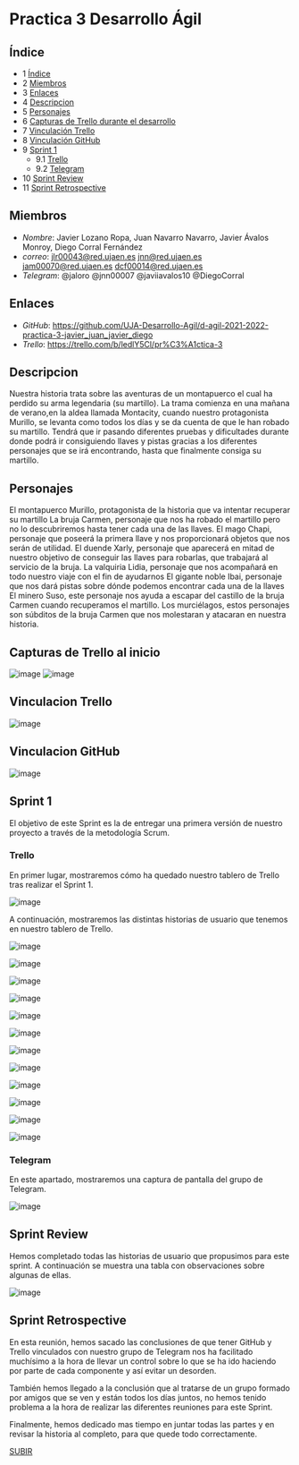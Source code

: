 <a name="top"></a>
# Practica 3 Desarrollo Ágil


<a name="indice"></a>
## Índice
  * 1 [Índice](#indice)
  * 2 [Miembros](#miembros)
  * 3 [Enlaces](#enlaces)
  * 4 [Descripcion](#descripcion)
  * 5 [Personajes](#personajes)
  * 6 [Capturas de Trello durante el desarrollo](#capturastrello)
  * 7 [Vinculación Trello](#vinculacionTrello)
  * 8 [Vinculación GitHub](#vinculacionGithub)
  * 9 [Sprint 1](#sprint1)
       * 9.1 [Trello](#trello) 
       * 9.2 [Telegram](#telegram)
  * 10 [Sprint Review](#sprint_review)
  * 11 [Sprint Retrospective](#sprint_retrospective)

<a name="indice"></a>
## Miembros
* *Nombre*: Javier Lozano Ropa, Juan Navarro Navarro, Javier Ávalos Monroy, Diego Corral Fernández
* *correo*: jlr00043@red.ujaen.es jnn@red.ujaen.es jam00070@red.ujaen.es dcf00014@red.ujaen.es
* *Telegram*: @jaloro @jnn00007  @javiiavalos10 @DiegoCorral

<a name="enlaces"></a>
## Enlaces
* *GitHub*: https://github.com/UJA-Desarrollo-Agil/d-agil-2021-2022-practica-3-javier_juan_javier_diego
* *Trello*: https://trello.com/b/ledlY5Cl/pr%C3%A1ctica-3

<a name="descripcion"></a>
## Descripcion

Nuestra historia trata sobre las aventuras de un montapuerco el cual ha perdido su arma legendaria (su martillo). La trama comienza en una mañana de verano,en la aldea llamada Montacity, cuando nuestro protagonista Murillo, se levanta como todos los días y se da cuenta de que le han robado su martillo.
Tendrá que ir pasando diferentes pruebas y dificultades durante donde podrá ir consiguiendo llaves y pistas gracias a los diferentes personajes que se irá encontrando, hasta que finalmente consiga su martillo.

<a name="personajes"></a>
## Personajes
El montapuerco Murillo, protagonista de la historia que va intentar recuperar su martillo
La bruja Carmen, personaje que nos ha robado el martillo pero no lo descubriremos hasta tener cada una de las llaves.
El mago Chapi, personaje que poseerá la primera llave y nos proporcionará objetos que nos serán de utilidad.
El duende Xarly, personaje que aparecerá en mitad de nuestro objetivo de conseguir las llaves para robarlas, que trabajará al servicio de la bruja.
La valquiria Lidia, personaje que nos acompañará en todo nuestro viaje con el fin de ayudarnos
El gigante noble Ibai, personaje que nos dará pistas sobre dónde podemos encontrar cada una de la llaves
El minero Suso, este personaje nos ayuda a escapar del castillo de la bruja Carmen cuando recuperamos el martillo.
Los murciélagos, estos personajes son súbditos de la bruja Carmen que nos molestaran y atacaran en nuestra historia.

<a name="capturastrello"></a>
## Capturas de Trello al inicio

![image](https://user-images.githubusercontent.com/99321533/159525958-69556f1c-35ba-4582-8232-c254aa464d7e.png)
![image](https://user-images.githubusercontent.com/99321533/159526049-9d0ea3fc-90c8-4684-9b90-8b8a609bca0d.png)

<a name="vinculacionTrello"></a>
## Vinculacion Trello

![image](https://user-images.githubusercontent.com/99320022/159526652-d81bc634-2298-4876-b48e-0a0cbd8b796f.png)

<a name="vinculacionGithub"></a>
## Vinculacion GitHub

![image](https://user-images.githubusercontent.com/99320022/159526708-dd468e2e-39f4-43cf-8af7-136d12323529.png)

<a name="sprint1"></a>
## Sprint 1

El objetivo de este Sprint es la de entregar una primera versión de nuestro proyecto a través de la metodología Scrum.

<a name="trello"></a>
### Trello

En primer lugar, mostraremos cómo ha quedado nuestro tablero de Trello tras realizar el Sprint 1.

![image](https://user-images.githubusercontent.com/99321214/163880353-004a9f66-c41a-42f6-8ce7-5e76097a98d3.png)

A continuación, mostraremos las distintas historias de usuario que tenemos en nuestro tablero de Trello.

![image](https://user-images.githubusercontent.com/99321214/163879171-d549bf15-4c13-4f5b-936d-2c25dcf3eb42.png)

![image](https://user-images.githubusercontent.com/99321214/163879413-db37fad9-9562-4a03-a725-d867aa84da48.png)

![image](https://user-images.githubusercontent.com/99321214/163879462-f5fca834-5fa4-4518-ad18-bfc1f45bc5e2.png)

![image](https://user-images.githubusercontent.com/99321214/163879596-97cd6a1c-896d-4bdd-91aa-b1232986a932.png)

![image](https://user-images.githubusercontent.com/99321214/163879646-1df25ff6-3167-4137-b172-5e9c9851bfd2.png)

![image](https://user-images.githubusercontent.com/99321214/163879686-8196a9f8-36d2-4df6-a3b5-246657b9b21a.png)

![image](https://user-images.githubusercontent.com/99321214/163879752-309a7f71-6e51-4c5e-aad0-6c5aaeb02f6e.png)

![image](https://user-images.githubusercontent.com/99321214/163879791-d01cf0be-149c-43b0-9d3f-500fb1e70caf.png)

![image](https://user-images.githubusercontent.com/99321214/163879852-8279f269-86eb-4ccf-b618-1bb2287c7b18.png)

![image](https://user-images.githubusercontent.com/99321214/163880075-feacf163-181b-41b7-975a-16d3bbff4d2d.png)

![image](https://user-images.githubusercontent.com/99321214/163880100-dd271ac7-4df0-44d5-b67c-1e6a9addcd24.png)

![image](https://user-images.githubusercontent.com/99321214/163880122-2c751746-5aa7-40fc-a940-213465da3cbe.png)

<a name="telegram"></a>
### Telegram

En este apartado, mostraremos una captura de pantalla del grupo de Telegram.

![image](https://user-images.githubusercontent.com/99321214/163881421-e4bc6668-d9a2-4817-889d-42c3ac786912.png)

<a name="sprint_review"></a>
## Sprint Review

Hemos completado todas las historias de usuario que propusimos para este sprint. A continuación se muestra una tabla con observaciones sobre algunas de ellas.

![image](https://user-images.githubusercontent.com/99320080/163882941-c1606abb-e337-4d70-aad0-2d21bbc8f40d.png)

<a name="sprint_retrospective"></a>
## Sprint Retrospective

En esta reunión, hemos sacado las conclusiones de que tener GitHub y Trello vinculados con 
nuestro grupo de Telegram nos ha facilitado muchísimo a la hora de llevar un control sobre lo que se ha ido 
haciendo por parte de cada componente y así evitar un desorden.

También hemos llegado a la conclusión que al tratarse de un grupo formado por amigos que se ven y 
están todos los días juntos, no hemos tenido problema a la hora de realizar las diferentes reuniones para este Sprint.

Finalmente, hemos dedicado mas tiempo en juntar todas las partes y en revisar la historia al completo, para que quede todo correctamente.

[SUBIR](#top)
